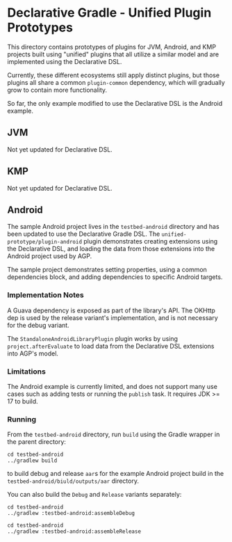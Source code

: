 # Declarative Gradle - Unified Plugin Prototypes

This directory contains prototypes of plugins for JVM, Android, and KMP projects built using "unified" plugins that all utilize a similar model and are implemented using the Declarative DSL.

Currently, these different ecosystems still apply distinct plugins, but those plugins all share a common `plugin-common` dependency, which will gradually grow to contain more functionality.

So far, the only example modified to use the Declarative DSL is the Android example.

## JVM

Not yet updated for Declarative DSL.

## KMP

Not yet updated for Declarative DSL.

## Android

The sample Android project lives in the `testbed-android` directory and has been updated to use the Declarative Gradle DSL. 
The `unified-prototype/plugin-android` plugin demonstrates creating extensions using the Declarative DSL, and loading the data from those extensions into the Android project used by AGP.

The sample project demonstrates setting properties, using a common dependencies block, and adding dependencies to specific Android targets.

### Implementation Notes

A Guava dependency is exposed as part of the library's API.
The OKHttp dep is used by the release variant's implementation, and is not necessary for the debug variant.

The `StandaloneAndroidLibraryPlugin` plugin works by using `project.afterEvaluate` to load data from the Declarative DSL extensions into AGP's model.

### Limitations

The Android example is currently limited, and does not support many use cases such as adding tests or running the `publish` task.
It requires JDK >= 17 to build.

### Running 
From the `testbed-android` directory, run `build` using the Gradle wrapper in the parent directory:

```shell
cd testbed-android
../gradlew build
```

to build debug and release `aar`s for the example Android project build in the `testbed-android/biuld/outputs/aar` directory.

You can also build the `Debug` and `Release` variants separately:

```shell 
cd testbed-android
../gradlew :testbed-android:assembleDebug
```

```shell 
cd testbed-android
../gradlew :testbed-android:assembleRelease
```